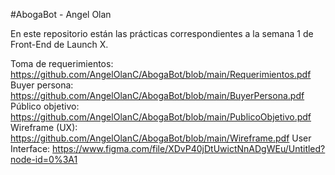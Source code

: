 #AbogaBot - Angel Olan

En este repositorio están las prácticas correspondientes a la semana 1 de Front-End de Launch X.

Toma de requerimientos: https://github.com/AngelOlanC/AbogaBot/blob/main/Requerimientos.pdf
Buyer persona: https://github.com/AngelOlanC/AbogaBot/blob/main/BuyerPersona.pdf
Público objetivo: https://github.com/AngelOlanC/AbogaBot/blob/main/PublicoObjetivo.pdf
Wireframe (UX): https://github.com/AngelOlanC/AbogaBot/blob/main/Wireframe.pdf
User Interface: https://www.figma.com/file/XDvP40jDtUwictNnADgWEu/Untitled?node-id=0%3A1
